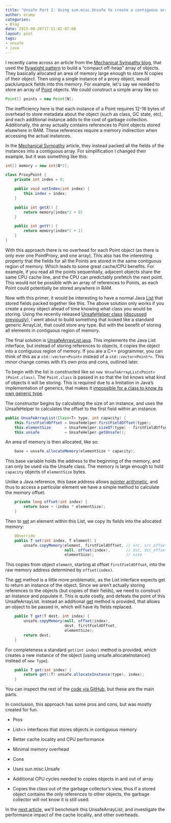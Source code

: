 ```yaml
---
title: "Unsafe Part 2: Using sun.misc.Unsafe to create a contiguous array of objects"
author: bramp
categories:
- Blog
date: 2015-08-26T17:51:02-07:00
layout: post
tags:
- unsafe
- java
---
```


I recently came across an article from the [Mechanical Sympathy blog][1], that used the [flyweight pattern][2] to build a “compact off-heap” array of objects. They basically allocated an area of memory large enough to store N copies of their object. Then using a single instance of a proxy object, would pack/unpack fields into this memory. For example, let's say we needed to store an array of [Point][3] objects. We could construct a simple array like so:

```java
Point[] points = new Point[N];
```

The inefficiency here is that each instance of a Point requires 12-16 bytes of overhead to store metadata about the object (such as class, GC state, etc), and each additional instance adds to the cost of garbage collection. Additionally, the array actually contains references to Point objects stored elsewhere in RAM. These references require a memory indirection when accessing the actual instances.

In the [Mechanical Sympathy][1] article, they instead packed all the fields of the instances into a contiguous array. For simplification I changed their example, but it was something like this:

```java
int[] memory = new int[N*2];

class ProxyPoint {
    private int index = 0;

    public void setIndex(int index) {
        this.index = index;
    }

    public int getX() {
    	return memory[index*2 + 0]
    }

    public int getY() {
    	return memory[index*2 + 1]
    }
}
```

With this approach there is no overhead for each Point object (as there is only ever one PointProxy, and one array). This also has the interesting property that the fields for all the Points are stored in the same contiguous region of memory.  Which leads to some great cache/CPU benefits. For example, if you read all the points sequentially, adjacent objects share the same CPU cache line, and the CPU can predictably prefetch the next point. This would not be possible with an array of references to Points, as each Point could potentially be stored anywhere in RAM.

Now with this primer, it would be interesting to have a normal Java [List][4] that stored fields packed together like this. The above solution only works if you create a proxy object ahead of time knowing what class you would be storing. Using the recently released [UnsafeHelper class][9] ([discussed previously][10]), I went about to build something that looked like a standard generic ArrayList, that could store any type. But with the benefit of storing all elements in contiguous region of memory.

The final solution is [UnsafeArrayList.java][5]. This implements the Java List interface, but instead of storing references to objects, it copies the object into a contiguous region of memory. If you are a C++ programmer, you can think of this as a `std::vector<Point>` instead of a `std::vector<Point*>`. This minor change comes with it’s own pros and cons, outlined later.

To begin with the list is constructed like so `new UnsafeArrayList<Point>(Point.class)`. The `Point.class` is passed in so that the list knows what kind of objects it will be storing. This is required due to a limitation in Java’s implementation of generics, that makes it [impossible for a class to know its own generic type][6].

The constructor begins by calculating the size of an instance, and uses the UnsafeHelper to calculates the offset to the first field within an instance.

```java
public UnsafeArrayList(Class<T> type, int capacity) {
    this.firstFieldOffset = UnsafeHelper.firstFieldOffset(type);
    this.elementSize      = UnsafeHelper.sizeOf(type) - firstFieldOffset;
    this.unsafe           = UnsafeHelper.getUnsafe();
```

An area of memory is then allocated, like so:

```java
    base = unsafe.allocateMemory(elementSize * capacity);
```

This base variable holds the address to the beginning of the memory, and can only be used via the Unsafe class. The memory is large enough to hold `capacity` objects of `elementSize` bytes. 

Unlike a Java reference, this base address allows [pointer arithmetic][7], and thus to access a particular element we have a simple method to calculate the memory offset:

```java
    private long offset(int index) {
        return base + (index * elementSize);
    }
```

Then to [set][12] an element within this List, we copy its fields into the allocated memory:

```java
    @Override
    public T set(int index, T element) {
        unsafe.copyMemory(element, firstFieldOffset, // src, src_offset
                          null, offset(index),       // dst, dst_offset
                          elementSize);              // size
```

This copies from object `element`, starting at offset `firstFieldOffset`, into the raw memory address determined by `offset(index)`.

The [get][11] method is a little more problematic, as the List interface expects get to return an instance of the object. Since we aren’t actually storing references to the objects (but copies of their fields), we need to construct an instance and populate it. This is quite costly, and defeats the point of this UnsafeArrayList. Instead an additional [get][13] method is provided, that allows an object to be passed in, which will have its fields replaced.

```java
    public T get(T dest, int index) {
        unsafe.copyMemory(null, offset(index),
                          dest, firstFieldOffset,
                          elementSize);
        return dest;
    }
```

For completeness a standard `get(int index)` method is provided, which creates a new instance of the object (using unsafe.allocateInstance() instead of `new Type`).

```java
    public T get(int index) {
        return get((T) unsafe.allocateInstance(type), index);
    }
```

You can inspect the rest of the [code via GitHub][8], but these are the main parts.

In conclusion, this approach has some pros and cons, but was mostly created for fun.

* Pros
 * List<> interfaces that stores objects in contiguous memory
 * Better cache locality and CPU performance
 * Minimal memory overhead

* Cons
 * Uses sun.misc.Unsafe
 * Additional CPU cycles needed to copies objects in and out of array
 * Copies the class out of the garbage collector’s view, thus if a stored object contains the only references to other objects, the garbage collector will not know it is still used.

In the [next article][14], we'll benchmark this UnsafeArrayList, and investigate the performance impact of the cache locality, and other overheads.

[1]: http://mechanical-sympathy.blogspot.com/2012/10/compact-off-heap-structurestuples-in.html
[2]: https://en.wikipedia.org/wiki/Flyweight_pattern
[3]: https://docs.oracle.com/javase/7/docs/api/java/awt/Point.html
[4]: https://docs.oracle.com/javase/8/docs/api/java/util/List.html
[5]: https://bramp.github.io/unsafe/index.html?net/bramp/unsafe/UnsafeArrayList.html
[6]: http://stackoverflow.com/q/182636/88646
[7]: https://www.cs.umd.edu/class/sum2003/cmsc311/Notes/BitOp/pointer.html
[8]: https://github.com/bramp/unsafe/blob/master/unsafe-collection/src/main/java/net/bramp/unsafe/UnsafeArrayList.java
[9]: https://bramp.github.io/unsafe/index.html?net/bramp/unsafe/UnsafeHelper.html
[10]: https://blog.bramp.net/post/2015/08/24/unsafe-part-1-sun.misc.unsafe-helper-classes/
[11]: https://bramp.github.io/unsafe/net/bramp/unsafe/UnsafeArrayList.html#get-int-
[12]: https://bramp.github.io/unsafe/net/bramp/unsafe/UnsafeArrayList.html#set-int-T-
[13]: https://bramp.github.io/unsafe/net/bramp/unsafe/UnsafeArrayList.html#get-T-int-
[14]: https://blog.bramp.net/post/2015/08/27/unsafe-part-3-benchmarking-a-java-unsafearraylist/
